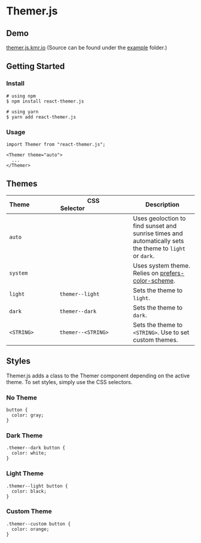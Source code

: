 # Themer.js

## Demo

[themer.js.kmr.io](https://themer.js.kmr.io) (Source can be found under the [example](https://github.com/krestaino/themer.js/tree/master/example) folder.)

## Getting Started

### Install

```
# using npm
$ npm install react-themer.js

# using yarn
$ yarn add react-themer.js
```

### Usage

```
import Themer from "react-themer.js";

<Themer theme="auto">
  ...
</Themer>
```

## Themes

| Theme&nbsp;&nbsp;&nbsp;&nbsp;&nbsp;&nbsp;&nbsp;&nbsp;&nbsp;&nbsp;&nbsp;&nbsp;&nbsp;&nbsp;&nbsp; | CSS Selector&nbsp;&nbsp;&nbsp;&nbsp;&nbsp;&nbsp;&nbsp;&nbsp;&nbsp;&nbsp;&nbsp;&nbsp;&nbsp;&nbsp;&nbsp;&nbsp;&nbsp;&nbsp;&nbsp;&nbsp;&nbsp;&nbsp;&nbsp;&nbsp;&nbsp;&nbsp; | Description                                                                                             |
| ----------------------------------------------------------------------------------------------- | ------------------------------------------------------------------------------------------------------------------------------------------------------------------------ | ------------------------------------------------------------------------------------------------------- |
| `auto`                                                                                          |                                                                                                                                                                          | Uses geoloction to find sunset and sunrise times and automatically sets the theme to `light` or `dark`. |
| `system`                                                                                        |                                                                                                                                                                          | Uses system theme. Relies on [prefers-color-scheme](https://caniuse.com/#search=prefers-color-scheme).  |
| `light`                                                                                         | `themer--light`                                                                                                                                                          | Sets the theme to `light`.                                                                              |
| `dark`                                                                                          | `themer--dark`                                                                                                                                                           | Sets the theme to `dark`.                                                                               |
| `<STRING>`                                                                                      | `themer--<STRING>`                                                                                                                                                       | Sets the theme to `<STRING>`. Use to set custom themes.                                                 |

## Styles

Themer.js adds a class to the Themer component depending on the active theme. To set styles, simply use the CSS selectors.

### No Theme

```
button {
  color: gray;
}
```

### Dark Theme

```
.themer--dark button {
  color: white;
}
```

### Light Theme

```
.themer--light button {
  color: black;
}
```

### Custom Theme

```
.themer--custom button {
  color: orange;
}
```
